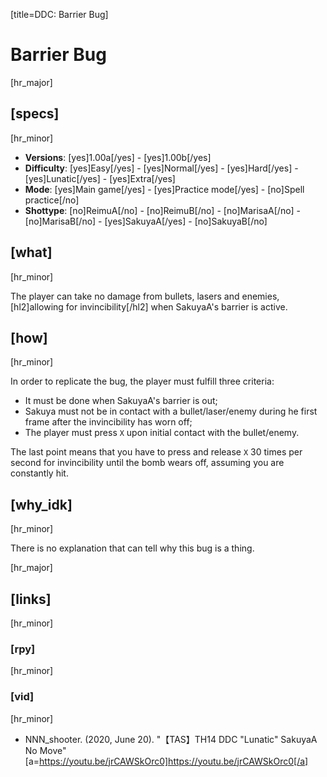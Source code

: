 [title=DDC: Barrier Bug]
# Barrier Bug

[hr_major]
## [specs]
[hr_minor]

* **Versions**: [yes]1.00a[/yes] - [yes]1.00b[/yes]
* **Difficulty**: [yes]Easy[/yes] - [yes]Normal[/yes] - [yes]Hard[/yes] - [yes]Lunatic[/yes] - [yes]Extra[/yes]
* **Mode**: [yes]Main game[/yes] -  [yes]Practice mode[/yes] - [no]Spell practice[/no]
* **Shottype**: [no]ReimuA[/no] - [no]ReimuB[/no] - [no]MarisaA[/no] - [no]MarisaB[/no] - [yes]SakuyaA[/yes] - [no]SakuyaB[/no]

## [what]
[hr_minor]

The player can take no damage from bullets, lasers and enemies, [hl2]allowing for invincibility[/hl2] when SakuyaA's barrier is active. 

## [how]
[hr_minor]

In order to replicate the bug, the player must fulfill three criteria:
+ It must be done when SakuyaA's barrier is out;
+ Sakuya must not be in contact with a bullet/laser/enemy during he first frame after the invincibility has worn off;
+ The player must press ``X`` upon initial contact with the bullet/enemy.

The last point means that you have to press and release ``X`` 30 times per second for invincibility until the bomb wears off, assuming you are constantly hit.

## [why_idk]
[hr_minor]

There is no explanation that can tell why this bug is a thing.

[hr_major]
## [links]
[hr_minor]
### [rpy]
[hr_minor]
### [vid]
[hr_minor]

+ NNN\_shooter. (2020, June 20). "【TAS】TH14 DDC "Lunatic" SakuyaA No Move" [a=https://youtu.be/jrCAWSkOrc0]https://youtu.be/jrCAWSkOrc0[/a]